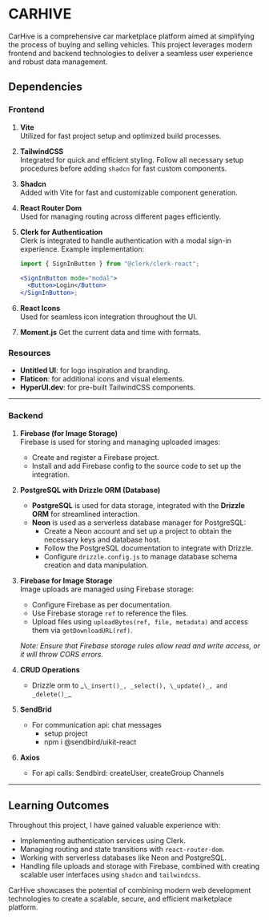 # CARHIVE

CarHive is a comprehensive car marketplace platform aimed at simplifying the process of buying and selling vehicles. This project leverages modern frontend and backend technologies to deliver a seamless user experience and robust data management.

## Dependencies

### Frontend

1. **Vite**  
   Utilized for fast project setup and optimized build processes.

2. **TailwindCSS**  
   Integrated for quick and efficient styling. Follow all necessary setup procedures before adding `shadcn` for fast custom components.

3. **Shadcn**  
   Added with Vite for fast and customizable component generation.

4. **React Router Dom**  
   Used for managing routing across different pages efficiently.

5. **Clerk for Authentication**  
   Clerk is integrated to handle authentication with a modal sign-in experience. Example implementation:

   ```jsx
   import { SignInButton } from "@clerk/clerk-react";

   <SignInButton mode="modal">
     <Button>Login</Button>
   </SignInButton>;
   ```

6. **React Icons**  
   Used for seamless icon integration throughout the UI.

7. **Moment.js** Get the current data and time with formats.

### Resources

- **Untitled UI**: for logo inspiration and branding.
- **Flaticon**: for additional icons and visual elements.
- **HyperUI.dev**: for pre-built TailwindCSS components.

---

### Backend

1. **Firebase (for Image Storage)**  
   Firebase is used for storing and managing uploaded images:

   - Create and register a Firebase project.
   - Install and add Firebase config to the source code to set up the integration.

2. **PostgreSQL with Drizzle ORM (Database)**

   - **PostgreSQL** is used for data storage, integrated with the **Drizzle ORM** for streamlined interaction.
   - **Neon** is used as a serverless database manager for PostgreSQL:
     - Create a Neon account and set up a project to obtain the necessary keys and database host.
     - Follow the PostgreSQL documentation to integrate with Drizzle.
     - Configure `drizzle.config.js` to manage database schema creation and data manipulation.

3. **Firebase for Image Storage**  
   Image uploads are managed using Firebase storage:

   - Configure Firebase as per documentation.
   - Use Firebase storage `ref` to reference the files.
   - Upload files using `uploadBytes(ref, file, metadata)` and access them via `getDownloadURL(ref)`.

   _Note: Ensure that Firebase storage rules allow read and write access, or it will throw CORS errors._

4. **CRUD Operations**

   - Drizzle orm to _`\_insert()_, _select(), \_update()_, and _delete()_`\_

5. **SendBrid**

   - For communication api: chat messages
     - setup project
     - npm i @sendbird/uikit-react

6. **Axios**
   - For api calls: Sendbird: createUser, createGroup Channels

---

## Learning Outcomes

Throughout this project, I have gained valuable experience with:

- Implementing authentication services using Clerk.
- Managing routing and state transitions with `react-router-dom`.
- Working with serverless databases like Neon and PostgreSQL.
- Handling file uploads and storage with Firebase, combined with creating scalable user interfaces using `shadcn` and `tailwindcss`.

CarHive showcases the potential of combining modern web development technologies to create a scalable, secure, and efficient marketplace platform.
